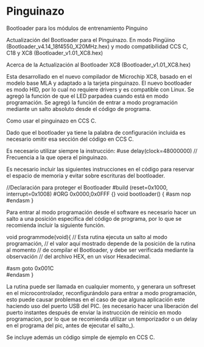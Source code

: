 # Pinguinazo
Bootloader para los módulos de entrenamiento Pinguino

Actualización del Bootloader para el Pinguinazo. 
En modo Pingüino (Bootloader_v4.14_18f4550_X20MHz.hex) y modo compatibilidad CCS C, C18 y XC8 (Bootloader_v1.01_XC8.hex)

Acerca de la Actualización al Bootloader XC8 (Bootloader_v1.01_XC8.hex)

Esta desarrollado en el nuevo compilador de Microchip XC8, basado en el modelo base MLA y adaptado a la tarjeta pinguinazo.
El nuevo bootloader es modo HID, por lo cual no requiere drivers y es compatible con Linux.
Se agregó la función de que el LED parpadea cuando está en modo programación.
Se agregó la función de entrar a modo programación mediante un salto absoluto desde el código de programa.


Como usar el pinguinazo en CCS C.

Dado que el bootloader ya tiene la palabra de configuración incluida es necesario omitir esa sección del código en CCS C.

Es necesario utilizar siempre la instrucción: #use delay(clock=48000000)    // Frecuencia a la que opera el pinguinazo.

Es necesario incluir las siguientes instrucciones en el código para reservar el espacio de memoria y evitar sobre escrituras del bootloader.

//Declaración para proteger el Bootloader
#build (reset=0x1000, interrupt=0x1008)
#ORG 0x0000,0x0FFF {}
void bootloader()
{
#asm
nop
#endasm
}


Para entrar al modo programación desde el software es necesario hacer un salto a una posición especifica del código de programa, por lo que se recomienda incluir la siguiente función.

void programmode(void){
// Esta rutina ejecuta un salto al modo programación, 
// el valor aquí mostrado depende de la posición de la rutina al momento 
// de compilar el Bootloader, y debe ser verificada mediante la observación
// del archivo HEX, en un visor Hexadecimal.

#asm
   goto 0x001C          
#endasm
}

La rutina puede ser llamada en cualquier momento, y generara un softreset en el microcontrolador, reconfigurándolo para entrar a modo programación, esto puede causar problemas en el caso de que alguna aplicación este haciendo uso del puerto USB del PIC. (es necesario hacer una liberación del puerto instantes después de enviar la instrucción de reinicio en modo programacion, por lo que se recomienda utilizar un temporizador o un delay en el programa del pic, antes de ejecutar el salto_).

Se incluye además un código simple de ejemplo en CCS C.
